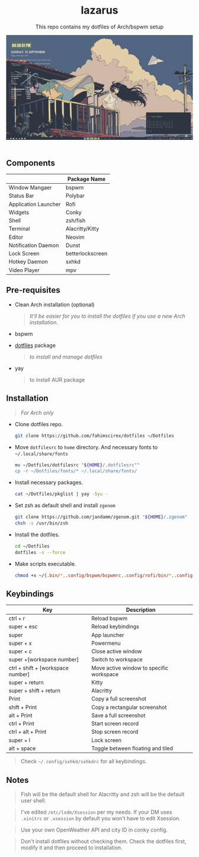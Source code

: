 <div align="center">
    <h1>lazarus</h1>
    <p>This repo contains my dotfiles of Arch/bspwm setup</p>
    <p>
    <img src="preview.png">
    <br><br>
    </p>
</div>

## Components

|                      | Package Name     |
| -------------------- | ---------------- |
| Window Mangaer       | bspwm            |
| Status Bar           | Polybar          |
| Application Launcher | Rofi             |
| Widgets              | Conky            |
| Shell                | zsh/fish         |
| Terminal             | Alacritty/Kitty  |
| Editor               | Neovim           |
| Notification Daemon  | Dunst            |
| Lock Screen          | betterlockscreen |
| Hotkey Daemon        | sxhkd            |
| Video Player         | mpv              |

## Pre-requisites

- Clean Arch installation (optional)
  
  > *It'll be easier for you to install the dotfiles if you use a new Arch installation.*

- bspwm

- [dotfiles](https://github.com/jbernard/dotfiles) package 
  
  > *to install and manage dotfiles*

- yay
  
  > to install AUR package

## Installation

> *For Arch only*

- Clone dotfiles repo.
  
  ```bash
  git clone https://github.com/fahimscirex/dotfiles ~/Dotfiles
  ```

- Move `dotfilesrc` to `home` directory. And necessary fonts to `~/.local/share/fonts`
  
  ```bash
  mv ~/Dotfiles/dotfilesrc "${HOME}/.dotfilesrc""
  cp -r ~/Dotfiles/fonts/* ~/.local/share/fonts/
  ```

- Install necessary packages.
  
  ```bash
  cat ~/Dotfiles/pkglist | yay -Syu -
  ```

- Set zsh as default shell and install `zgenom` 
  
  ```bash
  git clone https://github.com/jandamm/zgenom.git "${HOME}/.zgenom"
  chsh -s /usr/bin/zsh
  ```

- Install the dotfiles.
  
  ```bash
  cd ~/Dotfiles
  dotfiles -s --force
  ```

- Make scripts executable.
  
  ```bash
  chmod +x ~/{.bin/*,.config/bspwm/bspwmrc,.config/rofi/bin/*,.config/polybar/launch.sh,.config/conky/scripts/*}
  ```

## Keybindings

| Key                               | Description                              |
| --------------------------------- | ---------------------------------------- |
| ctrl + r                          | Reload bspwm                             |
| super + esc                       | Reload keybindings                       |
| super                             | App launcher                             |
| super + x                         | Powermenu                                |
| super + c                         | Close active window                      |
| super +[workspace number]         | Switch to workspace                      |
| ctrl + shift + [workspace number] | Move active window to specific workspace |
| super + return                    | Kitty                                    |
| super + shift + return            | Alacritty                                |
| Print                             | Copy a full screenshot                   |
| shift + Print                     | Copy a rectangular screenshot            |
| alt + Print                       | Save a full screenshot                   |
| ctrl + Print                      | Start screen record                      |
| ctrl + alt + Print                | Stop screen record                       |
| super + l                         | Lock screen                              |
| alt + space                       | Toggle between floating and tiled        |

> Check `~/.config/sxhkd/sxhkdrc` for all keybindings.

## Notes

> Fish will be the default shell for Alacritty and zsh will be the default user shell.

> I've edited `/etc/lxdm/Xsession` per my needs. If your DM uses `.xinitrc` or `.xsession` by default you won't have to edit Xsession.

> Use your own OpenWeather API and city ID in conky config.

> Don't install dotfiles without checking them. Check the dotfiles first, modify it and then proceed to installation.  
